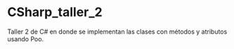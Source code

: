 # CSharp_taller_2
Taller 2 de C# en donde se implementan las clases con métodos y atributos usando Poo.
